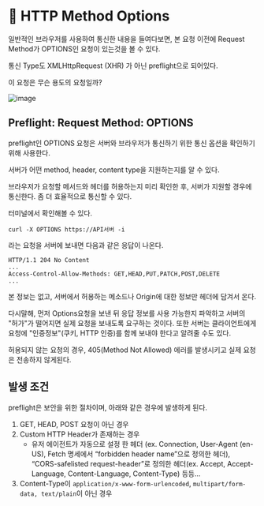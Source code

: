 # 📡 HTTP Method Options

일반적인 브라우저를 사용하여 통신한 내용을 들여다보면, 본 요청 이전에 Request Method가 OPTIONS인 요청이 있는것을 볼 수 있다.

통신 Type도 XMLHttpRequest (XHR) 가 아닌 preflight으로 되어있다.

이 요청은 무슨 용도의 요청일까?

![image](https://user-images.githubusercontent.com/81006587/212473281-0d417a0d-096b-4f79-99b2-d983e6b656fa.png)

## Preflight: Request Method: OPTIONS

preflight인 OPTIONS 요청은 서버와 브라우저가 통신하기 위한 통신 옵션을 확인하기 위해 사용한다.

서버가 어떤 method, header, content type을 지원하는지를 알 수 있다.

브라우저가 요청할 메서드와 헤더를 허용하는지 미리 확인한 후, 서버가 지원할 경우에 통신한다. 좀 더 효율적으로 통신할 수 있다.

터미널에서 확인해볼 수 있다.

```
curl -X OPTIONS https://API서버 -i
```

라는 요청을 서버에 보내면 다음과 같은 응답이 나온다.

```
HTTP/1.1 204 No Content
...
Access-Control-Allow-Methods: GET,HEAD,PUT,PATCH,POST,DELETE
...
```

본 정보는 없고, 서버에서 허용하는 메소드나 Origin에 대한 정보만 헤더에 담겨서 온다.

다시말해, 먼저 Options요청을 보낸 뒤 응답 정보를 사용 가능한지 파악하고 서버의 "허가"가 떨어지면 실제 요청을 보내도록 요구하는 것이다. 또한 서버는 클라이언트에게 요청에 "인증정보"(쿠키, HTTP 인증)를 함께 보내야 한다고 알려줄 수도 있다.

허용되지 않는 요청의 경우, 405(Method Not Allowed) 에러를 발생시키고 실제 요청은 전송하지 않게된다.

## 발생 조건

preflight은 보안을 위한 절차이며, 아래와 같은 경우에 발생하게 된다.

1. GET, HEAD, POST 요청이 아닌 경우
2. Custom HTTP Header가 존재하는 경우
   - 유저 에이전트가 자동으로 설정 한 헤더 (ex. Connection, User-Agent (en-US), Fetch 명세에서 “forbidden header name”으로 정의한 헤더), “CORS-safelisted request-header”로 정의한 헤더(ex. Accept, Accept-Language, Content-Language, Content-Type) 등등...
3. Content-Type이 `application/x-www-form-urlencoded`, `multipart/form-data, text/plain`이 아닌 경우

